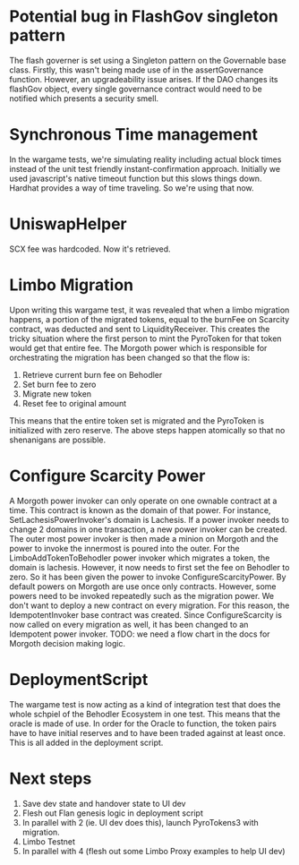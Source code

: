 # Potential bug in FlashGov singleton pattern
The flash governer is set using a Singleton pattern on the Governable base class. Firstly, this wasn't being made use of in the assertGovernance function.
However, an upgradeability issue arises. If the DAO changes its flashGov object, every single governance contract would need to be notified which presents a security smell.

# Synchronous Time management
In the wargame tests, we're simulating reality including actual block times instead of the unit test friendly instant-confirmation approach.
Initially we used javascript's native timeout function but this slows things down. Hardhat provides a way of time traveling. So we're using that now.

# UniswapHelper
SCX fee was hardcoded. Now it's retrieved. 

# Limbo Migration
Upon writing this wargame test, it was revealed that when a limbo migration happens, a portion of the migrated tokens, equal to the burnFee on Scarcity contract, was deducted and sent to LiquidityReceiver. This creates the tricky situation where the first person to mint the PyroToken for that token would get that entire fee. The Morgoth power which is responsible for orchestrating the migration has been changed so that the flow is:

1. Retrieve current burn fee on Behodler
2. Set burn fee to zero
3. Migrate new token
4. Reset fee to original amount

This means that the entire token set is migrated and the PyroToken is initialized with zero reserve. The above steps happen atomically so that no shenanigans are possible.

# Configure Scarcity Power
A Morgoth power invoker can only operate on one ownable contract at a time. This contract is known as the domain of that power. For instance, SetLachesisPowerInvoker's domain is Lachesis. If a power invoker needs to change 2 domains in one transaction, a new power invoker can be created. The outer most power invoker is then made a minion on Morgoth and the power to invoke the innermost is poured into the outer. For the LimboAddTokenToBehodler power invoker which migrates a token, the domain is lachesis. However, it now needs to first set the fee on Behodler to zero. So it has been given the power to invoke ConfigureScarcityPower. 
By default powers on Morgoth are use once only contracts. However, some powers need to be invoked repeatedly such as the migration power. We don't want to deploy a new contract on every migration. For this reason, the IdempotentInvoker base contract was created. Since ConfigureScarcity is now called on every migration as well, it has been changed to an Idempotent power invoker.
TODO: we need a flow chart in the docs for Morgoth decision making logic.

# DeploymentScript
The wargame test is now acting as a kind of integration test that does the whole schpiel of the Behodler Ecosystem in one test. This means that the oracle is made of use. In order for the Oracle to function, the token pairs have to have initial reserves and to have been traded against at least once. This is all added in the deployment script.


# Next steps
1. Save dev state and handover state to UI dev
2. Flesh out Flan genesis logic in deployment script
3. In parallel with 2 (ie. UI dev does this), launch PyroTokens3 with migration.
4. Limbo Testnet
5. In parallel with 4 (flesh out some Limbo Proxy examples to help UI dev)